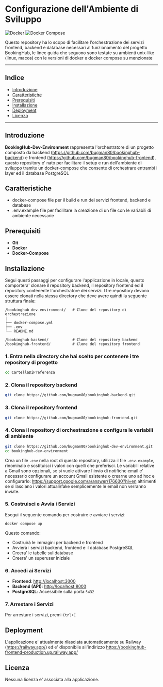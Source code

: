 # Configurazione dell'Ambiente di Sviluppo

![Docker](https://img.shields.io/badge/Docker-27.5.0-brightgreen)
![Docker Compose](https://img.shields.io/badge/Docker%20Compose-2.32.3-brightgreen)

Questo repository ha lo scopo di facilitare l'orchestrazione dei servizi frontend, backend e database necessari al funzionamento del progetto BookingHub, le linee guida che seguono sono testate su ambienti unix-like (linux, macos) con le versioni di docker e docker compose su menzionate

---

## Indice

- [Introduzione](#introduzione)
- [Caratteristiche](#caratteristiche)
- [Prerequisiti](#prerequisiti)
- [Installazione](#installazione)
- [Deployment](#deployment)
- [Licenza](#licenza)

---

## Introduzione

**BookingHub-Dev-Environment** rappresenta l'orchestratore di un progetto composto da backend (https://github.com/bugman80/bookinghub-backend) e frontend (https://github.com/bugman80/bookinghub-frontend), questo repository e' nato per facilitare il setup e run dell'ambiente di sviluppo tramite un docker-compose che consente di orchestrare entrambi i layer ed il database PostgreSQL

## Caratteristiche

- docker-compose file per il build e run dei servizi frontend, backend e database
- .env.example file per facilitare la creazione di un file con le variabili di ambiente necessarie

## Prerequisiti

- **Git**
- **Docker**
- **Docker-Compose**

## Installazione

Segui questi passaggi per configurare l'applicazione in locale, questo comportera' clonare il repository backend, il repository frontend ed il repository contenente l'orchestratore dei servizi. I tre repository devono essere clonati nella stessa directory che deve avere quindi la seguente struttura finale:

```
/bookinghub-dev-environment/   # Clone del repository di orchestrazione
|
├── docker-compose.yml
├── .env
└── README.md

/bookinghub-backend/           # Clone del repository backend
/bookinghub-frontend/          # Clone del repository frontend
```

### 1. Entra nella directory che hai scelto per contenere i tre repository di progetto

```bash
cd CartellaDiPreferenza
```

### 2. Clona il repository backend

```bash
git clone https://github.com/bugman80/bookinghub-backend.git
```

### 3. Clona il repository frontend

```bash
git clone https://github.com/bugman80/bookinghub-frontend.git
```

### 4. Clona il repository di orchestrazione e configura le variabili di ambiente

```bash
git clone https://github.com/bugman80/bookinghub-dev-environment.git
cd bookinghub-dev-environment
```
Crea un file `.env` nella root di questo repository, utilizza il file `.env.example`, rinominalo e sostituisci i valori con quelli che preferisci. Le variabili relative a Gmail sono opzionali, se si vuole attivare l'invio di notifiche email e' necessario configurare un account Gmail esistente o crearne uno ad hoc e configurarlo: https://support.google.com/a/answer/176600?hl=en altrimenti se si lasciano i valori attuali/fake semplicemente le email non verranno inviate.

### 5. Costruisci e Avvia i Servizi

Esegui il seguente comando per costruire e avviare i servizi:

```bash
docker compose up
```

Questo comando:
- Costruirà le immagini per backend e frontend
- Avvierà i servizi backend, frontend e il database PostgreSQL
- Creera' le tabelle sul database
- Creera' un superuser iniziale

### 6. Accedi ai Servizi

- **Frontend**: [http://localhost:3000](http://localhost:3000)
- **Backend (API)**: [http://localhost:8000](http://localhost:8000)
- **PostgreSQL**: Accessibile sulla porta `5432`

### 7. Arrestare i Servizi

Per arrestare i servizi, premi `Ctrl+C`

## Deployment

L'applicazione e' attualmente rilasciata automaticamente su Railway (https://railway.app/) ed e' disponibile all'indirizzo https://bookinghub-frontend-production.up.railway.app/

## Licenza

Nessuna licenza e' associata alla applicazione.